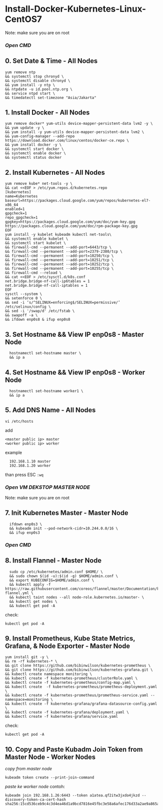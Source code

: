 # Install-Docker-Kubernetes-Linux-CentOS7

Note: make sure you are on root
### *Open CMD*
## 0. Set Date & Time - All Nodes
```
yum remove ntp
&& systemctl stop chronyd \
&& systemctl disable chronyd \
&& yum install -y ntp \
&& ntpdate -u id.pool.ntp.org \
&& service ntpd start \
&& timedatectl set-timezone "Asia/Jakarta"
```
## 1. Install Docker - All Nodes
```
yum remove docker* yum-utils device-mapper-persistent-data lvm2 -y \
&& yum update -y \
&& yum install -y yum-utils device-mapper-persistent-data lvm2 \
&& yum-config-manager --add-repo https://download.docker.com/linux/centos/docker-ce.repo \
&& yum install docker -y \
&& systemctl start docker \
&& systemctl enable docker \
&& systemctl status docker
```

## 2. Install Kubernetes - All Nodes
```
yum remove kube* net-tools -y \
&& cat <<EOF > /etc/yum.repos.d/kubernetes.repo
[kubernetes]
name=Kubernetes
baseurl=https://packages.cloud.google.com/yum/repos/kubernetes-el7-x86_64
enabled=1
gpgcheck=1
repo_gpgcheck=1
gpgkey=https://packages.cloud.google.com/yum/doc/yum-key.gpg https://packages.cloud.google.com/yum/doc/rpm-package-key.gpg
EOF
yum install -y kubelet kubeadm kubectl net-tools\
&& systemctl enable kubelet \
&& systemctl start kubelet \
&& firewall-cmd --permanent --add-port=6443/tcp \
&& firewall-cmd --permanent --add-port=2379-2380/tcp \
&& firewall-cmd --permanent --add-port=10250/tcp \
&& firewall-cmd --permanent --add-port=10251/tcp \
&& firewall-cmd --permanent --add-port=10252/tcp \
&& firewall-cmd --permanent --add-port=10255/tcp \
&& firewall-cmd --reload \
&& cat <<EOF > /etc/sysctl.d/k8s.conf
net.bridge.bridge-nf-call-ip6tables = 1
net.bridge.bridge-nf-call-iptables = 1
EOF
sysctl --system \
&& setenforce 0 \
&& sed -i ‘s/^SELINUX=enforcing$/SELINUX=permissive/’ /etc/selinux/config \
&& sed -i '/swap/d' /etc/fstab \
&& swapoff -a \
&& ifdown enp0s8 & ifup enp0s8
```
## 3. Set Hostname && View IP enp0s8 - Master Node
```
  hostnamectl set-hostname master \
  && ip a
```
## 4. Set Hostname && View IP enp0s8 - Worker Node
```
  hostnamectl set-hostname worker1 \
  && ip a
```
## 5. Add DNS Name - All Nodes
```
vi /etc/hosts
```
add
```
<master public ip> master
<worker public ip> worker
```
example 
```
  192.168.1.10 master
  192.168.1.20 worker
```
than press ESC ```:wq```

### *Open VM DEKSTOP MASTER NODE*
Note: make sure you are on root
## 7. Init Kubernetes Master - Master Node
```
  ifdown enp0s3 \
  && kubeadm init --pod-network-cidr=10.244.0.0/16 \
  && ifup enp0s3
```
### *Open CMD*
## 8. Install Flannel - Master Node
```
  sudo cp /etc/kubernetes/admin.conf $HOME/ \
  && sudo chown $(id -u):$(id -g) $HOME/admin.conf \
  && export KUBECONFIG=$HOME/admin.conf \
  && kubectl apply -f https://raw.githubusercontent.com/coreos/flannel/master/Documentation/kube-flannel.yml \
  && kubectl taint nodes --all node-role.kubernetes.io/master- \
  && kubectl get nodes \
  && kubectl get pod -A
  ```
check:
```
kubectl get pod -A
```
## 9. Install Prometheus, Kube State Metrics,  Grafana, & Node Exporter - Master Node
```
yum install git -y \
&& rm -rf kubernetes-* \
&& git clone https://github.com/bibinwilson/kubernetes-prometheus \
&& git clone https://github.com/bibinwilson/kubernetes-grafana.git \
&& kubectl create namespace monitoring \
&& kubectl create -f kubernetes-prometheus/clusterRole.yaml \
&& kubectl create -f kubernetes-prometheus/config-map.yaml \
&& kubectl create  -f kubernetes-prometheus/prometheus-deployment.yaml \
&& kubectl create -f kubernetes-prometheus/prometheus-service.yaml --namespace=monitoring \
&& kubectl create -f kubernetes-grafana/grafana-datasource-config.yaml \
&& kubectl create -f kubernetes-grafana/deployment.yaml \
&& kubectl create -f kubernetes-grafana/service.yaml
```
check:
```
kubectl get pod -A
```
## 10. Copy and Paste Kubadm Join Token from Master Node - Worker Nodes
*copy from master node*
```
kubeadm token create --print-join-command
```
*paste ke worker node*
contoh:
```
kubeadm join 192.168.1.26:6443 --token a1atea.qf2itw3jxdo4jkzd --discovery-token-ca-cert-hash sha256:15cd536ceb9c4c3d4ea46d1a9bcd7816e45fbc3e58a6afec176d33a2ae9a865a
```
